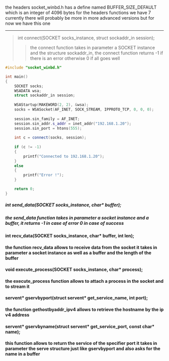 the headers socket_winbd.h has a define named BUFFER_SIZE_DEFAULT which is an integer of 4096 bytes for the headers functions we have 7 currently there will probably be more in more advanced versions but for now we have this one

***

> int connect(SOCKET socks_instance, struct sockaddr_in session);
>> the connect function takes in parameter a SOCKET instance and the structure sockaddr_in, the connect function returns -1 if there is an error otherwise 0 if all goes well
```cpp
#include "socket_winbd.h"

int main()
{
	SOCKET socks;
	WSADATA wsa;
	struct sockaddr_in session;
	
	WSAStartup(MAKEWORD(2, 2), &wsa);
	socks = WSASocket(AF_INET, SOCK_STREAM, IPPROTO_TCP, 0, 0, 0);
	
	session.sin_family = AF_INET;
	session.sin_addr.s_addr = inet_addr("192.168.1.20");
	session.sin_port = htons(555);
	
	int c = connect(socks, session);
	
	if (c != -1)
	{
		printf("Connected to 192.168.1.20");
	}
	else
	{
		printf("Error !");
	}

	return 0;
}
```

##### int send_data(SOCKET socks_instance, char* buffer);
##### the send_data function takes in parameter a socket instance and a buffer, it returns -1 in case of error 0 in case of success

#### int recv_data(SOCKET socks_instance, char* buffer, int len);
#### the function recv_data allows to receive data from the socket it takes in parameter a socket instance as well as a buffer and the length of the buffer

#### void execute_process(SOCKET socks_instance, char* process);
#### the execute_process function allows to attach a process in the socket and to stream it

#### servent* gservbyport(struct servent* get_service_name, int port);
#### the function gethostbyaddr_ipv4 allows to retrieve the hostname by the ip v4 address


#### servent* gservbyname(struct servent* get_service_port, const char* name);
#### this function allows to return the service of the specifier port it takes in parameter the serve structure just like gservbyport and also asks for the name in a buffer
